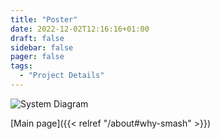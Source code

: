 ```yaml
---
title: "Poster"
date: 2022-12-02T12:16:16+01:00
draft: false
sidebar: false
pager: false
tags:
  - "Project Details"
---
```


![System Diagram](../../images/SPP_Kickoff_SMASH_Poster_Annual_Meeting_2023.png)

[Main page]({{< relref "/about#why-smash" >}})

